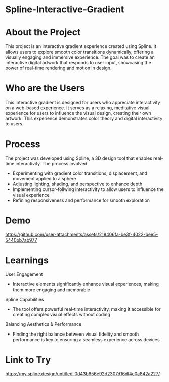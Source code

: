 # Spline-Interactive-Gradient

# About the Project
This project is an interactive gradient experience created using Spline. It allows users to explore smooth color transitions dynamically, offering a visually engaging and immersive experience. The goal was to create an interactive digital artwork that responds to user input, showcasing the power of real-time rendering and motion in design.

# Who are the Users
This interactive gradient is designed for users who appreciate interactivity on a web-based experience.  It serves as a relaxing, meditative visual experience for users to influence the visual design, creating their own artwork.  This experience demonstrates color theory and digital interactivity to users.

# Process
The project was developed using Spline, a 3D design tool that enables real-time interactivity. The process involved:

- Experimenting with gradient color transitions, displacement, and movement applied to a sphere
- Adjusting lighting, shading, and perspective to enhance depth
- Implementing cursor-follwing interactivity to allow users to influence the visual experience
- Refining responsiveness and performance for smooth exploration

# Demo

https://github.com/user-attachments/assets/218406fa-be3f-4022-bee5-5440bb7ab977

# Learnings
User Engagement 
- Interactive elements significantly enhance visual experiences, making them more engaging and memorable

Spline Capabilities
- The tool offers powerful real-time interactivity, making it accessible for creating complex visual effects without coding

Balancing Aesthetics & Performance
- Finding the right balance between visual fidelity and smooth performance is key to ensuring a seamless experience across devices

# Link to Try
https://my.spline.design/untitled-0d43b656e92d2307d16df4c0a842a227/
